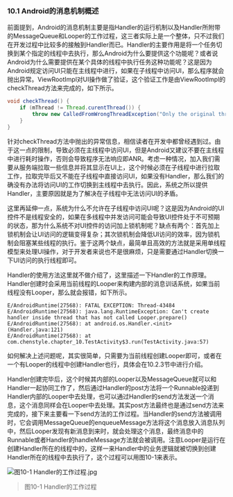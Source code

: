 ### 10.1 Android的消息机制概述

前面提到，Android的消息机制主要是指Handler的运行机制以及Handler所附带的MessageQueue和Looper的工作过程，这三者实际上是一个整体，只不过我们在开发过程中比较多的接触到Handler而已。Handler的主要作用是将一个任务切换到某个指定的线程中去执行，那么Android为什么要提供这个功能呢？或者说Android为什么需要提供在某个具体的线程中执行任务这种功能呢？这是因为Android规定访问UI只能在主线程中进行，如果在子线程中访问UI，那么程序就会抛出异常。ViewRootImpl对UI操作做了验证，这个验证工作是由ViewRootImpl的checkThread方法来完成的，如下所示。

```Java
void checkThread() {
    if (mThread != Thread.curentThread()) {
        throw new CalledFromWrongThreadException("Only the original thread that created a view hierarchy can touch its views.");
    }
}
```

针对checkThread方法中抛出的异常信息，相信读者在开发中都曾经遇到过。由于这一点的限制，导致必须在主线程中访问UI，但是Android又建议不要在主线程中进行耗时操作，否则会导致程序无法响应即ANR。考虑一种情况，加入我们需要从服务端拉取一些信息并将其显示在UI上，这个时候必须在子线程中进行拉取工作，拉取完毕后又不能在子线程中直接访问UI，如果没有Handler，那么我们的确没有办法将访问UI的工作切换到主线程中去执行。因此，系统之所以提供Handler，主要原因就是为了解决在子线程中无法访问UI的矛盾。

这里再延伸一点，系统为什么不允许在子线程中访问UI呢？这是因为Android的UI控件不是线程安全的，如果在多线程中并发访问可能会导致UI控件处于不可预期的状态，那为什么系统不对UI控件的访问加上锁机制呢？缺点有两个：首先加上锁机制会让UI访问的逻辑变得复杂；其次锁机制会降低UI访问的效率，因为锁机制会阻塞某些线程的执行。鉴于这两个缺点，最简单且高效的方法就是采用单线程模型来处理UI操作，对于开发者来说也不是很麻烦，只是需要通过Handler切换一下UI访问的执行线程即可。

Handler的使用方法这里就不做介绍了，这里描述一下Handler的工作原理。Handler创建时会采用当前线程的Looper来构建内部的消息训话系统，如果当前线程没有Looper，那么就会报错，如下所示。

```log
E/AndroidRuntime(27568): FATAL EXCEPTION: Thread-43484
E/AndroidRuntime(27568): java.lang.RuntimeException: Can't create handler inside thread that has not called Looper.prepare()
E/AndroidRuntime(27568): at android.os.Handler.<init>(Handler.java:121)
E/AndroidRuntime(27568): at com.chenstyle.chapter_10.TestActivity$3.run(TestActivity.java:57)
```

如何解决上述问题呢，其实很简单，只需要为当前线程创建Looper即可，或者在一个有Looper的线程中创建Handler也行，具体会在10.2.3节中进行介绍。

Handler创建完毕后，这个时候其内部的Looper以及MessageQueue就可以和Handler一起协同工作了，然后通过Handler的post方法将一个Runnable投递到Handler内部的Looper中去处理，也可以通过Handler的send方法发送一个消息，这个消息同样会在Looper中去处理。其实post方法最终也是通过send方法来完成的，接下来主要看一下send方法的工作过程。当Handler的send方法被调用时，它会调用MessageQueue的enqueueMessage方法将这个消息放入消息队列中，然后Looper发现有新消息到来时，就会处理这个消息，最终消息中的Runnable或者Handler的handleMessage方法就会被调用。注意Looper是运行在创建Handler所在的线程中的，这样一来Handler中的业务逻辑就被切换到创建Handler所在的线程中去执行了，这个过程可以用图10-1来表示。

![图10-1 Handler的工作过程.jpg](https://i.loli.net/2020/04/21/j214CyEgpPBlnWz.jpg)

> 图10-1 Handler的工作过程